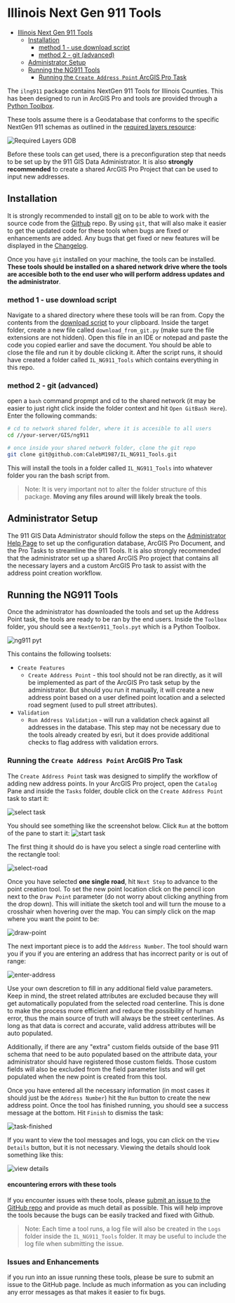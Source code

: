 
# Illinois Next Gen 911 Tools

-   [Illinois Next Gen 911 Tools](#ilng911)
    -   [Installation](#installation)
        -   [method 1 - use download
            script](#method-1---use-download-script)
        -   [method 2 - git
            (advanced)](#method-2---git-advanced)
    -   [Administrator
        Setup](#administrator-setup)
    -   [Running the NG911
        Tools](#running-the-ng911-tools)
        -   [Running the `Create Address Point` ArcGIS Pro
            Task](#running-the-create-address-point-arcgis-pro-task)


The `ilng911` package contains NextGen 911 Tools for Illinois Counties. This has
been designed to run in ArcGIS Pro and tools are provided through a
[Python
Toolbox](https://pro.arcgis.com/en/pro-app/2.8/arcpy/geoprocessing_and_python/a-quick-tour-of-python-toolboxes.htm).

These tools assume there is a Geodatabase that conforms to the specific
NextGen 911 schemas as outlined in the [required layers
resource](./resources/NG911%20Required%20Data%20Layers_ltr.pdf):

![Required Layers GDB](/resources/images/reqLayersGDB.png)

Before these tools can get used, there is a preconfiguration step that
needs to be set up by the 911 GIS Data Administrator. It is also
**strongly recommended** to create a shared ArcGIS Pro Project that can
be used to input new addresses.

## Installation

It is strongly recommended to install
[git](https://git-scm.com/downloads) on to be able to work with the
source code from the
[Github](https://github.com/CalebM1987/IL_NG911_Tools) repo. By using
`git`, that will also make it easier to get the updated code for these
tools when bugs are fixed or enhancements are added. Any bugs that get
fixed or new features will be displayed in the
[Changelog](./CHANGELOG.md).

Once you have `git` installed on your machine, the tools can be
installed. **These tools should be installed on a shared network drive
where the tools are accesible both to the end user who will perform
address updates and the administrator**.

### method 1 - use download script

Navigate to a shared directory where these tools will be ran from. Copy
the contents from the [download script](./download_from_git.py) to your
clipboard. Inside the target folder, create a new file called
`download_from_git.py` (make sure the file extensions are not hidden).
Open this file in an IDE or notepad and paste the code you copied
earlier and save the document. You should be able to close the file and
run it by double clicking it. After the script runs, it should have
created a folder called `IL_NG911_Tools` which contains everything in
this repo.

### method 2 - git (advanced)

open a `bash` command propmpt and cd to the shared network (it may be
easier to just right click inside the folder context and hit
`Open GitBash Here`). Enter the following commands:

``` sh
# cd to network shared folder, where it is accesible to all users
cd //your-server/GIS/ng911 

# once inside your shared network folder, clone the git repo
git clone git@github.com:CalebM1987/IL_NG911_Tools.git
```

This will install the tools in a folder called `IL_NG911_Tools` into
whatever folder you ran the bash script from.

> Note: It is very important not to alter the folder structure of this
> package. **Moving any files around will likely break the tools**.

## Administrator Setup

The 911 GIS Data Administrator should follow the steps on the
[Administrator Help Page](./Administrator.md) to set up the
configuration database, ArcGIS Pro Document, and the Pro Tasks to
streamline the 911 Tools. It is also strongly recommended that the
administrator set up a shared ArcGIS Pro project that contains all the
necessary layers and a custom ArcGIS Pro task to assist with the address
point creation workflow.

## Running the NG911 Tools

Once the administrator has downloaded the tools and set up the Address
Point task, the tools are ready to be ran by the end users. Inside the
`Toolbox` folder, you should see a `NextGen911_Tools.pyt` which is a
Python Toolbox.

![ng911 pyt](/resources/images/ng911-toolbox.png)

This contains the following toolsets:

-   `Create Features`
    -   `Create Address Point` - this tool should not be ran directly,
        as it will be implemented as part of the ArcGIS Pro task setup
        by the administrator. But should you run it manually, it will
        create a new address point based on a user defined point
        location and a selected road segment (used to pull street
        attributes).
-   `Validation`
    -   `Run Address Validation` - will run a validation check against
        all addresses in the database. This step may not be necessary
        due to the tools already created by esri, but it does provide
        additional checks to flag address with validation errors.

### Running the `Create Address Point` ArcGIS Pro Task

The `Create Address Point` task was designed to simplify the workflow of
adding new address points. In your ArcGIS Pro project, open the
`Catalog` Pane and inside the `Tasks` folder, double click on the
`Create Address Point` task to start it:

![select task](/resources/images/select-task.png)

You should see something like the screenshot below. Click `Run` at the
bottom of the pane to start it: ![start
task](/resources/images/start-task.png)

The first thing it should do is have you select a single road centerline
with the rectangle tool:

![select-road](/resources/images/task-select-road.png)

Once you have selected **one single road**, hit `Next Step` to advance
to the point creation tool. To set the new point location click on the
pencil icon next to the `Draw Point` parameter (do not worry about
clicking anything from the drop down). This will initiate the sketch
tool and will turn the mouse to a crosshair when hovering over the map.
You can simply click on the map where you want the point to be:

![draw-point](/resources/images/task-draw-point.png)

The next important piece is to add the `Address Number`. The tool should
warn you if you if you are entering an address that has incorrect parity
or is out of range:

![enter-address](/resources/images/task-enter-address.png)

Use your own descretion to fill in any additional field value
parameters. Keep in mind, the street related attributes are excluded
because they will get automatically populated from the selected road
centerline. This is done to make the process more efficient and reduce
the possibility of human error, thus the main source of truth will
always be the street centerlines. As long as that data is correct and
accurate, valid address attributes will be auto populated.

Additionally, if there are any "extra" custom fields outside of the base
911 schema that need to be auto populated based on the attribute data,
your administrator should have registered those custom fields. Those
custom fields will also be excluded from the field parameter lists and
will get populated when the new point is created from this tool.

Once you have entered all the necessary information (in most cases it
should just be the `Address Number`) hit the `Run` button to create the
new address point. Once the tool has finished running, you should see a
success message at the bottom. Hit `Finish` to dismiss the task:

![task-finished](/resources/images/task-finished.png)

If you want to view the tool messages and logs, you can click on the
`View Details` button, but it is not necessary. Viewing the details
should look something like this:

![view details](/resources/images/view-details.png)

#### encountering errors with these tools

If you encounter issues with these tools, please [submit an issue to the
GitHub repo](https://github.com/CalebM1987/IL_NG911_Tools/issues/new)
and provide as much detail as possible. This will help improve the tools
because the bugs can be easily tracked and fixed with Github.

> Note: Each time a tool runs, a log file will also be created in the
> `Logs` folder inside the `IL_NG911_Tools` folder. It may be useful to
> include the log file when submitting the issue.


### Issues and Enhancements

if you run into an issue running these tools, please be sure to submit an issue to the GitHub page. Include as much information as you can including any error messages as that makes it easier to fix bugs.
